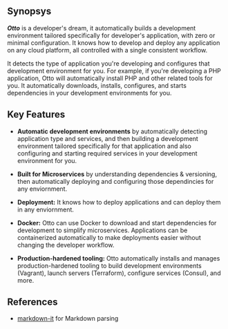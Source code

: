 ## Synopsys

**_Otto_** is a developer's dream, it automatically builds a development environment tailored specifically for developer's application, with zero or minimal configuration. It knows how to develop and deploy any application on any cloud platform, all controlled with a single consistent workflow.

It detects the type of application you're developing and configures that development environment for you. For example, if you're developing a PHP application, Otto will automatically install PHP and other related tools for you. It automatically downloads, installs, configures, and starts dependencies in your development environments for you.

## Key Features
* **Automatic development environments** by automatically detecting application type and services, and then building a development environment tailored specifically for that application and also configuring and starting required services in your development environment for you.

* **Built for Microservices** by understanding dependencies & versioning, then automatically deploying and configuring those dependincies for any enviornment.

* **Deployment:** It knows how to deploy applications and can deploy them in any enviornment.

* **Docker:** Otto can use Docker to download and start dependencies for development to simplify microservices. Applications can be containerized automatically to make deployments easier without changing the developer workflow.

* **Production-hardened tooling:** Otto automatically installs and manages production-hardened tooling to build development environments (Vagrant), launch servers (Terraform), configure services (Consul), and more.


## References

 * [markdown-it](https://github.com/markdown-it/markdown-it) for Markdown parsing



